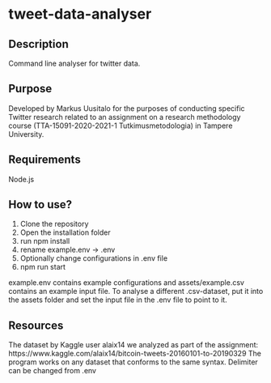 # tweet-data-analyser

<h2>Description</h2>
Command line analyser for twitter data.

<h2>Purpose</h2>
Developed by Markus Uusitalo for the purposes of conducting specific Twitter research related to an assignment on a research methodology course (TTA-15091-2020-2021-1 Tutkimusmetodologia) in Tampere University.

<h2>Requirements</h2>
Node.js

<h2>How to use?</h2>
<ol>
<li>Clone the repository</li>
<li>Open the installation folder</li>
<li>run npm install</li>
<li>rename example.env -> .env</li>
<li>Optionally change configurations in .env file</li>
<li>npm run start</li>
</ol>

example.env contains example configurations and assets/example.csv contains an example input file.
To analyse a different .csv-dataset, put it into the assets folder and set the input file in the .env file to point to it.

<h2>Resources</h2>
The dataset by Kaggle user alaix14 we analyzed as part of the assignment: https://www.kaggle.com/alaix14/bitcoin-tweets-20160101-to-20190329
The program works on any dataset that conforms to the same syntax. Delimiter can be changed from .env
